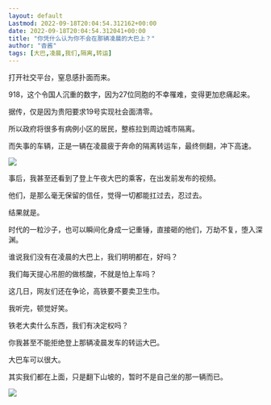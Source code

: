 ```yaml
---
layout: default
Lastmod: 2022-09-18T20:04:54.312162+00:00
date: 2022-09-18T20:04:54.312041+00:00
title: "你凭什么认为你不会在那辆凌晨的大巴上？"
author: "杳酱"
tags: [大巴,凌晨,我们,隔离,转运]
---
```


打开社交平台，窒息感扑面而来。

918，这个令国人沉重的数字，因为27位同胞的不幸罹难，变得更加悲痛起来。  

据传，仅是因为贵阳要求19号实现社会面清零。

所以政府将很多有病例小区的居民，整栋拉到周边城市隔离。  

而失事的车辆，正是一辆在凌晨疲于奔命的隔离转运车，最终侧翻，冲下高速。  

![](https://images.weserv.nl/?url=https%3A//mmbiz.qpic.cn/mmbiz_jpg/ibIzey5xu8pgzcxE0PuEWVb2sWWBp2aeT87SS5Ux3dxbHialggLAGps4p99MmMkiaft318ibr3XJAHCicIewnCPFYicA/640%3Fwx_fmt%3Djpeg)

事后，我甚至还看到了登上午夜大巴的乘客，在出发前发布的视频。

他们，是那么毫无保留的信任，觉得一切都能扛过去，忍过去。

结果就是。

时代的一粒沙子，也可以瞬间化身成一记重锤，直接砸的他们，万劫不复，堕入深渊。  

谁说我们没有在凌晨的大巴上，我们明明都在，好吗？  

我们每天提心吊胆的做核酸，不就是怕上车吗？

这几日，网友们还在争论，高铁要不要卖卫生巾。

我听完，顿觉好笑。

铁老大卖什么东西，我们有决定权吗？  

你我甚至不能拒绝登上那辆凌晨发车的转运大巴。 

大巴车可以很大。

其实我们都在上面，只是翻下山坡的，暂时不是自己坐的那一辆而已。

![](https://images.weserv.nl/?url=https%3A//mmbiz.qpic.cn/mmbiz_png/ibIzey5xu8phqX4PbIaZIZEEYfJ5iaj6WN1BevoxBpnRia1ZzRpj4NZ7oGtSWGXiayXjoo7icCgczrQBuY9QtpCiaQqQ/640%3Fwx_fmt%3Dpng)

